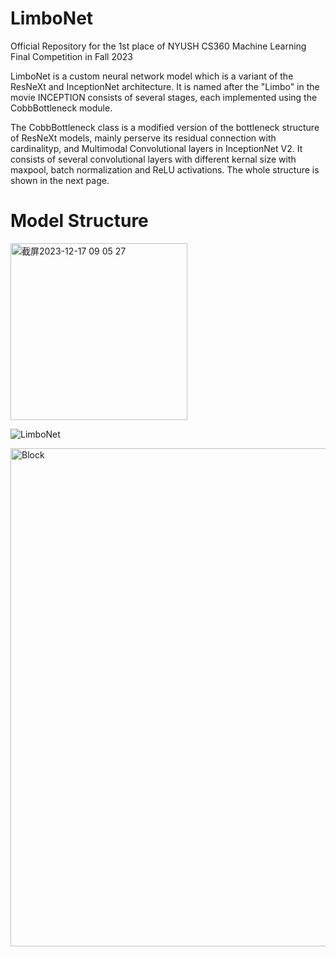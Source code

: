 # LimboNet
Official Repository for the 1st place of NYUSH CS360 Machine Learning Final Competition in Fall 2023


LimboNet is a custom neural network model which is a variant of the ResNeXt and InceptionNet architecture. It is named after the "Limbo" in the movie INCEPTION consists of several stages, each implemented using the CobbBottleneck module.

The CobbBottleneck class is a modified version of the bottleneck structure of ResNeXt models, mainly perserve its residual connection with cardinalityp, and Multimodal Convolutional layers in InceptionNet V2. It consists of several convolutional layers with different kernal size with maxpool, batch normalization and ReLU activations. The whole structure is shown in the next page.

# Model Structure

<img width="283" alt="截屏2023-12-17 09 05 27" src="https://github.com/Exiam6/LimboNet/assets/121872598/363904d4-ed80-455c-b5f9-9fc3ddfc52f1">

![LimboNet](https://github.com/Exiam6/LimboNet/assets/121872598/b506ea3f-1323-4919-975d-f78315dd6a73)

<img width="797" alt="Block" src="https://github.com/Exiam6/LimboNet/assets/121872598/a8a0ad25-9cfd-4dec-acfd-74445072823e">
